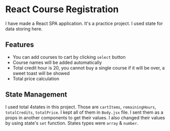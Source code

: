 # React Course Registration

I have made a React SPA application. It's a practice project. I used state for data storing here.

## Features

-   You can add courses to cart by clicking `select` button
-   Course names will be added automatically
-   Total credit hour is 20, you cannot buy a single course if it will be over, a sweet toast will be showed
-   Total price calculation

## State Management

I used total 4states in this project. Those are `cartItems`, `remainingHours`, `totalCredits`, `totalPrice`. I kept all of them in `Body.jsx` file. I sent them as a props in another components to get their values. I also changed their values by using state's `set` function. States types were `array` & `number`.
